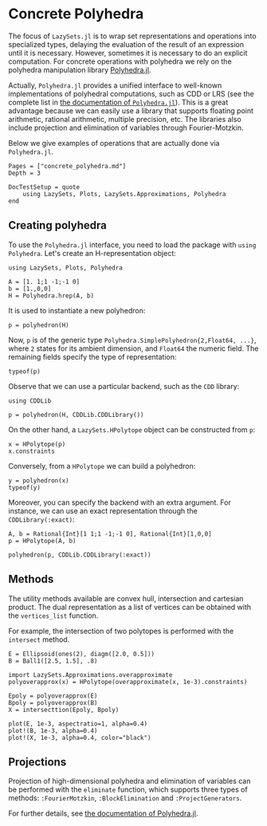 # Concrete Polyhedra

The focus of `LazySets.jl` is to wrap set representations and operations into
specialized types, delaying the evaluation of the result of an expression until
it is necessary.
However, sometimes it is necessary to do an explicit computation.
For concrete operations with polyhedra we rely on the polyhedra manipulation
library [Polyhedra.jl](https://github.com/JuliaPolyhedra/Polyhedra.jl).

Actually, `Polyhedra.jl` provides a unified interface to well-known
implementations of polyhedral computations, such as CDD or LRS (see the complete
list in
[the documentation of `Polyhedra.jl`](https://juliapolyhedra.github.io/Polyhedra.jl/latest/installation.html#Getting-Libraries-1)).
This is a great advantage because we can easily use a library that supports
floating point arithmetic, rational arithmetic, multiple precision, etc.
The libraries also include projection and elimination of variables through
Fourier-Motzkin.

Below we give examples of operations that are actually done via `Polyhedra.jl`.

```@contents
Pages = ["concrete_polyhedra.md"]
Depth = 3
```

```@meta
DocTestSetup = quote
    using LazySets, Plots, LazySets.Approximations, Polyhedra
end
```

## Creating polyhedra

To use the `Polyhedra.jl` interface, you need to load the package with `using Polyhedra`.
Let's create an H-representation object:

```@example concrete_polyhedra
using LazySets, Plots, Polyhedra

A = [1. 1;1 -1;-1 0]
b = [1.,0,0]
H = Polyhedra.hrep(A, b)
```

It is used to instantiate a new polyhedron:

```@example concrete_polyhedra
p = polyhedron(H)
```

Now, `p` is of the generic type `Polyhedra.SimplePolyhedron{2,Float64, ...}`, where
`2` states for its ambient dimension, and `Float64` the numeric field. The remaining
fields specify the type of representation:

```@example concrete_polyhedra
typeof(p)
```

Observe that we can use a particular backend, such as the `CDD` library:

```@example concrete_polyhedra
using CDDLib

p = polyhedron(H, CDDLib.CDDLibrary())
```

On the other hand, a `LazySets.HPolytope` object can be constructed from `p`:

```@example concrete_polyhedra
x = HPolytope(p)
x.constraints
```

Conversely, from a `HPolytope` we can build a polyhedron:

```@example concrete_polyhedra
y = polyhedron(x)
typeof(y)
```

Moreover, you can specify the backend with an extra argument.
For instance, we can use an exact representation through the
`CDDLibrary(:exact)`:

```@example concrete_polyhedra
A, b = Rational{Int}[1 1;1 -1;-1 0], Rational{Int}[1,0,0]
p = HPolytope(A, b)

polyhedron(p, CDDLib.CDDLibrary(:exact))
```

## Methods

The utility methods available are convex hull, intersection and cartesian
product.
The dual representation as a list of vertices can be obtained with the
`vertices_list` function.

For example, the intersection of two polytopes is performed with the `intersect`
method.

```@example concrete_polyhedra
E = Ellipsoid(ones(2), diagm([2.0, 0.5]))
B = Ball1([2.5, 1.5], .8)

import LazySets.Approximations.overapproximate
polyoverapprox(x) = HPolytope(overapproximate(x, 1e-3).constraints)

Epoly = polyoverapprox(E)
Bpoly = polyoverapprox(B)
X = intersecttion(Epoly, Bpoly)

plot(E, 1e-3, aspectratio=1, alpha=0.4)
plot!(B, 1e-3, alpha=0.4)
plot!(X, 1e-3, alpha=0.4, color="black")
```

## Projections

Projection of high-dimensional polyhedra and elimination of variables can be
performed with the `eliminate` function, which supports three types of methods:
`:FourierMotzkin`, `:BlockElimination` and `:ProjectGenerators`.

For further details, see
[the documentation of Polyhedra.jl](https://juliapolyhedra.github.io/Polyhedra.jl/latest/polyhedron.html#Projecting-a-polyhedron-1).
